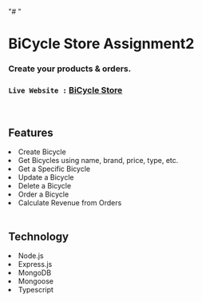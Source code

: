 "# " 


# BiCycle Store Assignment2
### Create your products & orders.


### `Live Website :` [BiCycle Store](https://bi-cycle-store-assignment2.vercel.app/)


<br>
<h2>Features</h2>
<li>Create Bicycle</li>
<li>Get Bicycles using name, brand, price, type, etc.</li>
<li>Get a Specific Bicycle</li>
<li>Update a Bicycle</li>
<li>Delete a Bicycle</li>
<li>Order a Bicycle</li>
<li>Calculate Revenue from Orders</li>

<br>

<h2>Technology</h2>
<li>Node.js</li>
<li>Express.js</li>
<li>MongoDB</li>
<li>Mongoose</li>
<li>Typescript</li>



